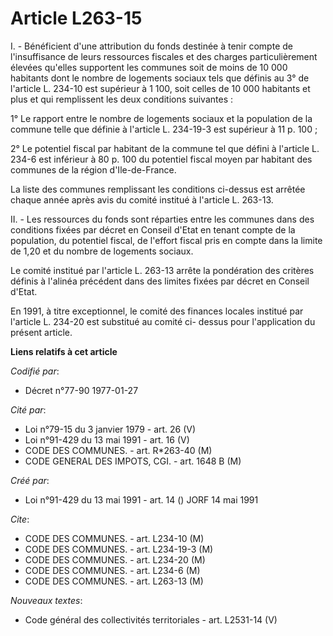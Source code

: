 # Article L263-15

I. - Bénéficient d'une attribution du fonds destinée à tenir compte de l'insuffisance de leurs ressources fiscales et des
charges particulièrement élevées qu'elles supportent les communes soit de moins de 10 000 habitants dont le nombre de
logements sociaux tels que définis au 3° de l'article L. 234-10 est supérieur à 1 100, soit celles de 10 000 habitants et
plus et qui remplissent les deux conditions suivantes :

1° Le rapport entre le nombre de logements sociaux et la population de la commune telle que définie à l'article L. 234-19-3
est supérieur à 11 p. 100 ;

2° Le potentiel fiscal par habitant de la commune tel que défini à l'article L. 234-6 est inférieur à 80 p. 100 du potentiel
fiscal moyen par habitant des communes de la région d'Ile-de-France.

La liste des communes remplissant les conditions ci-dessus est arrêtée chaque année après avis du comité institué à l'article
L. 263-13.

II. - Les ressources du fonds sont réparties entre les communes dans des conditions fixées par décret en Conseil d'Etat en
tenant compte de la population, du potentiel fiscal, de l'effort fiscal pris en compte dans la limite de 1,20 et du nombre de
logements sociaux.

Le comité institué par l'article L. 263-13 arrête la pondération des critères définis à l'alinéa précédent dans des limites
fixées par décret en Conseil d'Etat.

En 1991, à titre exceptionnel, le comité des finances locales institué par l'article L. 234-20 est substitué au comité ci-
dessus pour l'application du présent article.

**Liens relatifs à cet article**

_Codifié par_:

  - Décret n°77-90 1977-01-27

_Cité par_:

  - Loi n°79-15 du 3 janvier 1979 - art. 26 (V)
  - Loi n°91-429 du 13 mai 1991 - art. 16 (V)
  - CODE DES COMMUNES. - art. R*263-40 (M)
  - CODE GENERAL DES IMPOTS, CGI. - art. 1648 B (M)

_Créé par_:

  - Loi n°91-429 du 13 mai 1991 - art. 14 () JORF 14 mai 1991

_Cite_:

  - CODE DES COMMUNES. - art. L234-10 (M)
  - CODE DES COMMUNES. - art. L234-19-3 (M)
  - CODE DES COMMUNES. - art. L234-20 (M)
  - CODE DES COMMUNES. - art. L234-6 (M)
  - CODE DES COMMUNES. - art. L263-13 (M)

_Nouveaux textes_:

  - Code général des collectivités territoriales - art. L2531-14 (V)
